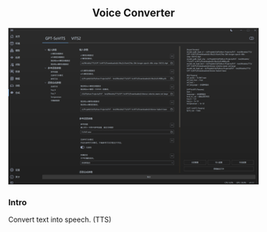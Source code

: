 <div align = "center">

## Voice Converter

![Voice Converter](/docs/media/Voice-Converter.png)

</div>


### Intro
Convert text into speech. (TTS)